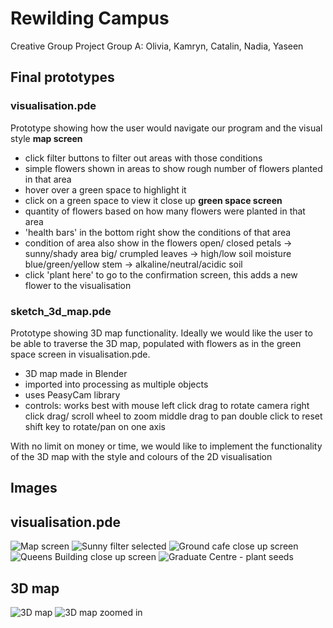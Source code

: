 # Rewilding Campus
Creative Group Project Group A:
Olivia, Kamryn, Catalin, Nadia, Yaseen

## Final prototypes

### visualisation.pde
Prototype showing how the user would navigate our program and the visual style
**map screen**
- click filter buttons to filter out areas with those conditions
- simple flowers shown in areas to show rough number of flowers planted in that area
- hover over a green space to highlight it
- click on a green space to view it close up
**green space screen**
- quantity of flowers based on how many flowers were planted in that area
- 'health bars' in the bottom right show the conditions of that area
- condition of area also show in the flowers 
    open/ closed petals -> sunny/shady area
    big/ crumpled leaves -> high/low soil moisture
    blue/green/yellow stem -> alkaline/neutral/acidic soil
- click 'plant here' to go to the confirmation screen, this adds a new flower to the visualisation

### sketch_3d_map.pde
Prototype showing 3D map functionality. Ideally we would like the user to be able to traverse the 3D map, populated with flowers as in the green space screen in visualisation.pde. 
- 3D map made in Blender
- imported into processing as multiple objects
- uses PeasyCam library
- controls:
    works best with mouse
    left click drag to rotate camera
    right click drag/ scroll wheel to zoom
    middle drag to pan
    double click to reset
    shift key to rotate/pan on one axis

With no limit on money or time, we would like to implement the functionality of the 3D map with the style and colours of the 2D visualisation

## Images
## visualisation.pde

![Map screen](https://user-images.githubusercontent.com/95420080/230772210-17243def-2d79-4d9d-8381-b692ac66dd83.png) 
![Sunny filter selected](https://user-images.githubusercontent.com/95420080/230772223-688fbc1e-19b5-4f19-b3b1-e1f5e342725e.png)
![Ground cafe close up screen](https://user-images.githubusercontent.com/95420080/230772232-fca7324b-fc88-4d3e-acd0-3374cbd00501.png)
![Queens Building close up screen](https://user-images.githubusercontent.com/95420080/230772240-9ced74c9-1d82-4141-bbdf-7a49f6ddc67d.png)
![Graduate Centre - plant seeds](https://user-images.githubusercontent.com/95420080/230774872-1f5a6f33-c2c8-460e-b775-ec39d99509ca.png)

## 3D map
![3D map](https://user-images.githubusercontent.com/95420080/230772627-33f8b590-7b7a-4fa2-b42c-a98f439be5ec.png)
![3D map zoomed in](https://user-images.githubusercontent.com/95420080/230772649-a82df36e-6c69-4d17-8192-caf23573f6fa.png)


